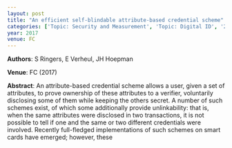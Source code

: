 ```yaml
---
layout: post
title: "An efficient self-blindable attribute-based credential scheme"
categories: ['Topic: Security and Measurement', 'Topic: Digital ID', '2017', 'Venue: FC']
year: 2017
venue: FC
---
```

**Authors**: S Ringers, E Verheul, JH Hoepman

**Venue**: FC (2017)

**Abstract**: An attribute-based credential scheme allows a user, given a set of attributes, to prove ownership of these attributes to a verifier, voluntarily disclosing some of them while keeping the others secret. A number of such schemes exist, of which some additionally provide unlinkability: that is, when the same attributes were disclosed in two transactions, it is not possible to tell if one and the same or two different credentials were involved. Recently full-fledged implementations of such schemes on smart cards have emerged; however, these
